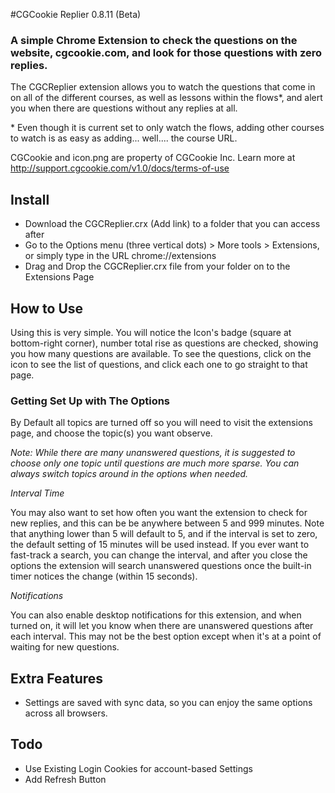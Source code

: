 #CGCookie Replier 0.8.11 (Beta)

### A simple Chrome Extension to check the questions on the website, cgcookie.com, and look for those questions with zero replies.

The CGCReplier extension allows you to watch the questions that come in on all of the different courses, as well as lessons within the flows*, and alert you when there are questions without any replies at all.

\* Even though it is current set to only watch the flows, adding other courses to watch is as easy as adding... well.... the course URL.

CGCookie and icon.png are property of CGCookie Inc. Learn more at http://support.cgcookie.com/v1.0/docs/terms-of-use

## Install

* Download the CGCReplier.crx (Add link) to a folder that you can access after
* Go to the Options menu (three vertical dots) > More tools > Extensions, or simply type in the URL chrome://extensions
* Drag and Drop the CGCReplier.crx file from your folder on to the Extensions Page

## How to Use

Using this is very simple. You will notice the Icon's badge (square at bottom-right corner), number total rise as questions are checked, showing you how many questions are available. To see the questions, click on the icon to see the list of questions, and click each one to go straight to that page.

### Getting Set Up with The Options

By Default all topics are turned off so you will need to visit the extensions page, and choose the topic(s) you want observe.

_Note: While there are many unanswered questions, it is suggested to choose only one topic until questions are much more sparse. You can always switch topics around in the options when needed._

*Interval Time*

You may also want to set how often you want the extension to check for new replies, and this can be be anywhere between 5 and 999 minutes. Note that anything lower than 5 will default to 5, and if the interval is set to zero, the default setting of 15 minutes will be used instead. If you ever want to fast-track a search, you can change the interval, and after you close the options the extension will search unanswered questions once the built-in timer notices the change (within 15 seconds).

*Notifications*

You can also enable desktop notifications for this extension, and when turned on, it will let you know when there are unanswered questions after each interval. This may not be the best option except when it's at a point of waiting for new questions.

## Extra Features

* Settings are saved with sync data, so you can enjoy the same options across all browsers.


## Todo

* Use Existing Login Cookies for account-based Settings
* Add Refresh Button